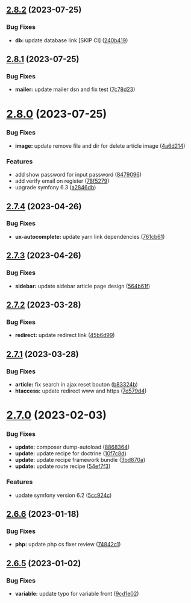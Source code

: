 ## [2.8.2](https://github.com/Pierre-brtrd/Cours_Symfony_Pierre_Brtrd/compare/v2.8.1...v2.8.2) (2023-07-25)


### Bug Fixes

* **db:** update database link [SKIP CI] ([240b419](https://github.com/Pierre-brtrd/Cours_Symfony_Pierre_Brtrd/commit/240b41983c4dc484d8bc873f3fde4b40528781bd))



## [2.8.1](https://github.com/Pierre-brtrd/Cours_Symfony_Pierre_Brtrd/compare/v2.8.0...v2.8.1) (2023-07-25)


### Bug Fixes

* **mailer:** update mailer dsn and fix test ([7c78d23](https://github.com/Pierre-brtrd/Cours_Symfony_Pierre_Brtrd/commit/7c78d23f97c4097d87f598e3d034bd5241f7c46d))



# [2.8.0](https://github.com/Pierre-brtrd/Cours_Symfony_Pierre_Brtrd/compare/v2.7.4...v2.8.0) (2023-07-25)


### Bug Fixes

* **image:** update remove file and dir for delete article image ([4a6d214](https://github.com/Pierre-brtrd/Cours_Symfony_Pierre_Brtrd/commit/4a6d214e4d7699ecf5152de7c690bfd6c63c3b8a))


### Features

* add show password for input password ([8479096](https://github.com/Pierre-brtrd/Cours_Symfony_Pierre_Brtrd/commit/847909669b0503b4b731314bd2b108dadc21fbe5))
* add verify email on register ([78f5279](https://github.com/Pierre-brtrd/Cours_Symfony_Pierre_Brtrd/commit/78f5279394142ac25d190f324e51f66da1765a94))
* upgrade symfony 6.3 ([a2846db](https://github.com/Pierre-brtrd/Cours_Symfony_Pierre_Brtrd/commit/a2846db599001d3d9c4fcf46d4f76dfb8dfdb45a))



## [2.7.4](https://github.com/Pierre-brtrd/Cours_Symfony_Pierre_Brtrd/compare/v2.7.3...v2.7.4) (2023-04-26)


### Bug Fixes

* **ux-autocomplete:** update yarn link dependencies ([761cb61](https://github.com/Pierre-brtrd/Cours_Symfony_Pierre_Brtrd/commit/761cb6130418eef27d5e84bf48b0e2fe5d0b7d34))



## [2.7.3](https://github.com/Pierre-brtrd/Cours_Symfony_Pierre_Brtrd/compare/v2.7.2...v2.7.3) (2023-04-26)


### Bug Fixes

* **sidebar:** update sidebar article page design ([564b61f](https://github.com/Pierre-brtrd/Cours_Symfony_Pierre_Brtrd/commit/564b61f628a7a6e45230319c10fa9d08d1200d75))



## [2.7.2](https://github.com/Pierre-brtrd/Cours_Symfony_Pierre_Brtrd/compare/v2.7.1...v2.7.2) (2023-03-28)


### Bug Fixes

* **redirect:** update redirect link ([45b6d99](https://github.com/Pierre-brtrd/Cours_Symfony_Pierre_Brtrd/commit/45b6d994633b39744a5432968bfdd6c58888fb17))



## [2.7.1](https://github.com/Pierre-brtrd/Cours_Symfony_Pierre_Brtrd/compare/v2.7.0...v2.7.1) (2023-03-28)


### Bug Fixes

* **article:** fix search in ajax reset bouton ([b83324b](https://github.com/Pierre-brtrd/Cours_Symfony_Pierre_Brtrd/commit/b83324bafec5b99f7983fec50f40396f4b09c56d))
* **htaccess:** update redirect www and https ([7d579d4](https://github.com/Pierre-brtrd/Cours_Symfony_Pierre_Brtrd/commit/7d579d4fd62ad03fccc1d38f104253b6fedebfb5))



# [2.7.0](https://github.com/Pierre-brtrd/Cours_Symfony_Pierre_Brtrd/compare/v2.6.6...v2.7.0) (2023-02-03)


### Bug Fixes

* **update:** composer dump-autoload ([8868364](https://github.com/Pierre-brtrd/Cours_Symfony_Pierre_Brtrd/commit/8868364c72bef8039664f253d9d917986ce736f7))
* **update:** update recipe for doctrine ([10f7c8d](https://github.com/Pierre-brtrd/Cours_Symfony_Pierre_Brtrd/commit/10f7c8dbf3e0243af46600026c169d509afd2bc9))
* **update:** update recipe framework bundle ([3bd870a](https://github.com/Pierre-brtrd/Cours_Symfony_Pierre_Brtrd/commit/3bd870a474d73d0dfc04581320fbe43b7f941a49))
* **update:** update route recipe ([54ef7f3](https://github.com/Pierre-brtrd/Cours_Symfony_Pierre_Brtrd/commit/54ef7f3b270ec0ed22520301e3d2d2255c6a4295))


### Features

* update symfony version 6.2 ([5cc924c](https://github.com/Pierre-brtrd/Cours_Symfony_Pierre_Brtrd/commit/5cc924cf6c57d08c1ce04c50a1f3410101a5828f))



## [2.6.6](https://github.com/Pierre-brtrd/Cours_Symfony_Pierre_Brtrd/compare/v2.6.5...v2.6.6) (2023-01-18)


### Bug Fixes

* **php:** update php cs fixer review ([74842c1](https://github.com/Pierre-brtrd/Cours_Symfony_Pierre_Brtrd/commit/74842c1ffa026230c223187a20bcec5bc22c33e1))



## [2.6.5](https://github.com/Pierre-brtrd/Cours_Symfony_Pierre_Brtrd/compare/v2.6.4...v2.6.5) (2023-01-02)


### Bug Fixes

* **variable:** update typo for variable front ([9cd1e02](https://github.com/Pierre-brtrd/Cours_Symfony_Pierre_Brtrd/commit/9cd1e020f65abc9659bb8753cfbf75330e877d63))



